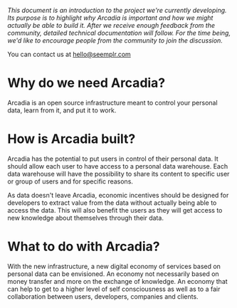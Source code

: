 *This document is an introduction to the project we're currently developing. Its purpose is to highlight why Arcadia is important and how we might actually be able to build it. After we receive enough feedback from the community, detailed technical documentation will follow. For the time being, we'd like to encourage people from the community to join the discussion.*

You can contact us at hello@seemplr.com

# Why do we need Arcadia?

Arcadia is an open source infrastructure meant to control your personal data, learn from it, and put it to work.

# How is Arcadia built?

Arcadia has the potential to put users in control of their personal data. It should allow each user to have access to a personal data warehouse. Each data warehouse will have the possibility to share its content to specific user or group of users and for specific reasons.

As data doesn't leave Arcadia, economic incentives should be designed for developers to extract value from the data without actually being able to access the data. This will also benefit the users as they will get access to new knowledge about themselves through their data.

# What to do with Arcadia?

With the new infrastructure, a new digital economy of services based on personal data can be envisioned. An economy not necessarily based on money transfer and more on the exchange of knowledge. An economy that can help to get to a higher level of self consciousness as well as to a fair collaboration between users, developers, companies and clients.
